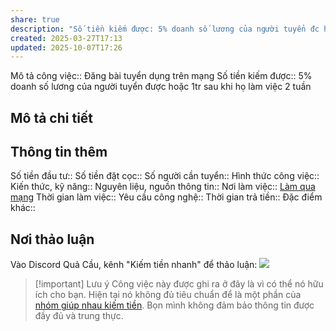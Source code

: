 ```yaml
---
share: true
description: "Số tiền kiếm được: 5% doanh số lương của người tuyển đc hoặc 1 tr hoa hồng sau khi họ làm việc 2 tuần"
created: 2025-03-27T17:13
updated: 2025-10-07T17:26
---
```

Mô tả công việc:: Đăng bài tuyển dụng trên mạng
Số tiền kiếm được:: 5% doanh số lương của người tuyển được hoặc 1tr  sau khi họ làm việc 2 tuần

## Mô tả chi tiết

## Thông tin thêm
Số tiền đầu tư:: 
Số tiền đặt cọc:: 
Số người cần tuyển:: 
Hình thức công việc::
Kiến thức, kỹ năng::
Nguyên liệu, nguồn thông tin::
Nơi làm việc:: [Làm qua mạng](../../../%C4%90%E1%BA%B7c%20%C4%91i%E1%BB%83m%20c%C3%B4ng%20vi%E1%BB%87c/N%C6%A1i%20l%C3%A0m%20vi%E1%BB%87c/L%C3%A0m%20qua%20m%E1%BA%A1ng.md)
Thời gian làm việc::
Yêu cầu công nghệ::
Thời gian trả tiền::
Đặc điểm khác::

## Nơi thảo luận
Vào Discord Quả Cầu, kênh "Kiếm tiền nhanh" để thảo luận:
![](https://i.imgur.com/PffcLkI.png)

> [!important] Lưu ý
> Công việc này được ghi ra ở đây là vì có thể nó hữu ích cho bạn. Hiện tại nó không đủ tiêu chuẩn để là một phần của [nhóm giúp nhau kiếm tiền](../../../../../%F0%9F%93%90D%E1%BB%B1%20%C3%A1n/Gi%C3%BAp%20nhau%20ki%E1%BA%BFm%20ti%E1%BB%81n/index.md). Bọn mình không đảm bảo thông tin được đầy đủ và trung thực.